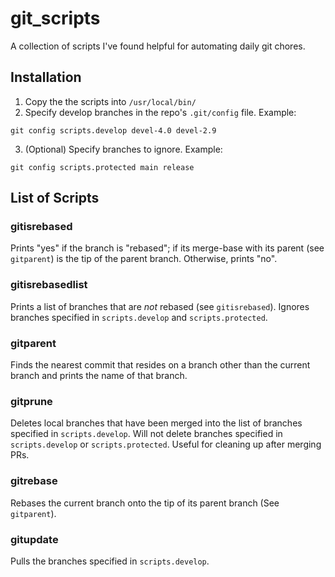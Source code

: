 # git_scripts

A collection of scripts I've found helpful for automating daily git chores. 

## Installation

1. Copy the the scripts into `/usr/local/bin/`
2. Specify develop branches in the repo's `.git/config` file. Example:
```
git config scripts.develop devel-4.0 devel-2.9
```

3. (Optional) Specify branches to ignore. Example:
```
git config scripts.protected main release
```


## List of Scripts

### gitisrebased
Prints "yes" if the branch is "rebased"; if its merge-base with its parent (see `gitparent`) is the tip of the parent branch. Otherwise, prints "no".   

### gitisrebasedlist
Prints a list of branches that are *not* rebased (see `gitisrebased`). Ignores branches specified in `scripts.develop` and `scripts.protected`.  

### gitparent
Finds the nearest commit that resides on a branch other than the current branch and prints the name of that branch.

### gitprune
Deletes local branches that have been merged into the list of branches specified in `scripts.develop`. Will not delete branches specified in `scripts.develop` or `scripts.protected`. Useful for cleaning up after merging PRs.

### gitrebase
Rebases the current branch onto the tip of its parent branch (See `gitparent`).

### gitupdate
Pulls the branches specified in `scripts.develop`. 
